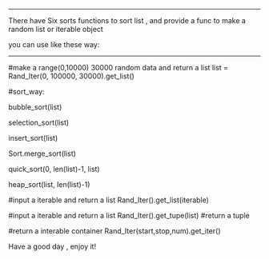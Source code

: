 ********************************************************************************************************
There have Six sorts functions to sort list , and provide a func to make a random list or iterable object

you can use like these way:
*********************************************************************************************************
#make a range(0,10000) 30000 random data and return a list
list = Rand_Iter(0, 100000, 30000).get_list()  

#sort_way:

bubble_sort(list)
 
selection_sort(list)
 
insert_sort(list)
 
Sort.merge_sort(list)

quick_sort(0, len(list)-1, list)

heap_sort(list, len(list)-1)

#input a iterable and return a list 
Rand_Iter().get_list(iterable)   

#input a iterable and return a list 
Rand_Iter().get_tupe(list)  #return a tuple 

#return a interable container
Rand_Iter(start,stop,num).get_iter()

Have a good day , enjoy it!
